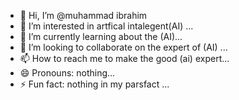 - 👋 Hi, I’m @muhammad ibrahim
- 👀 I’m interested in artfical intalegent(AI) ...
- 🌱 I’m currently learning  about the (AI)...
- 💞️ I’m looking to collaborate on the expert of (AI) ...
- 📫 How to reach me  to make the good (ai) expert...
- 😄 Pronouns: nothing...
- ⚡ Fun fact: nothing in my parsfact ...

<!---
7085851/7085851 is a ✨ special ✨ repository because its `README.md` (this file) appears on your GitHub profile.
You can click the Preview link to take a look at your changes.
--->
